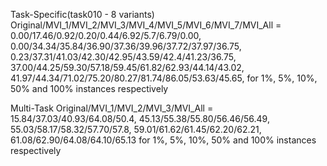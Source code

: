 Task-Specific(task010 - 8 variants)
Original/MVI_1/MVI_2/MVI_3/MVI_4/MVI_5/MVI_6/MVI_7/MVI_All = 
0.00/17.46/0.92/0.20/0.44/6.92/5.7/6.79/0.00,
0.00/34.34/35.84/36.90/37.36/39.96/37.72/37.97/36.75,
0.23/37.31/41.03/42.30/42.95/43.59/42.4/41.23/36.75,
37.00/44.25/59.30/57.18/59.45/61.82/62.93/44.14/43.02,
41.97/44.34/71.02/75.20/80.27/81.74/86.05/53.63/45.65,
for 1%, 5%, 10%, 50% and 100% instances respectively

Multi-Task 
Original/MVI_1/MVI_2/MVI_3/MVI_All = 
15.84/37.03/40.93/64.08/50.4, 45.13/55.38/55.80/56.46/56.49, 55.03/58.17/58.32/57.70/57.8, 59.01/61.62/61.45/62.20/62.21, 61.08/62.90/64.08/64.10/65.13 
for 1%, 5%, 10%, 50% and 100% instances respectively
